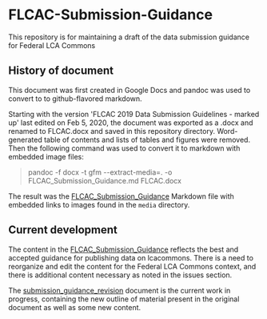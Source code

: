 # FLCAC-Submission-Guidance
This repository is for maintaining a draft of the data submission guidance for Federal LCA Commons



## History of document
This document was first created in Google Docs and pandoc was used to convert to to github-flavored
markdown.

Starting with the version 'FLCAC 2019 Data Submission Guidelines - marked up' last edited on Feb 5, 2020,
the document was exported as a .docx and renamed to FLCAC.docx and saved in this repository directory. Word-generated
 table of contents and lists of tables and figures were removed.
Then the following command was used to convert it to markdown with embedded image files:

> pandoc -f docx -t gfm  --extract-media=. -o FLCAC_Submission_Guidance.md FLCAC.docx

The result was the [FLCAC_Submission_Guidance](FLCAC_Submission_Guidance.md) Markdown file with embedded links to images found in the `media` directory. 

 ## Current development
 The content in the [FLCAC_Submission_Guidance](FLCAC_Submission_Guidance.md) reflects the best and accepted guidance for publishing data on lcacommons.  There is a need to reorganize and edit the content for the Federal LCA Commons context, and there is additional content necessary as noted in the issues section.
 
 The [submission_guidance_revision](submission_guidance_revision.md) document is the current work in progress, containing the new outline of material present in the original document as well as some new content.
